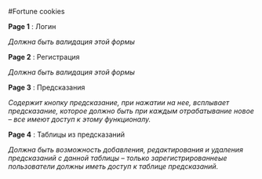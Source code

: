 #Fortune cookies

**Page 1** : Логин

_Должна быть валидация этой формы_

**Page 2** : Регистрация

_Должна быть валидация этой формы_

**Page 3** : Предсказания

_Содержит кнопку предсказание, при нажатии на нее, всплывает предсказание, которое должно быть при каждым отрабатывание новое – все имеют доступ к этому функционалу._

**Page 4** : Таблицы из предсказаний

_Должна быть возможность добавления, редактирования и удаления предсказаний с данной таблицы – только зарегистрированнеые пользователи должны иметь доступ к таблице предсказаний._